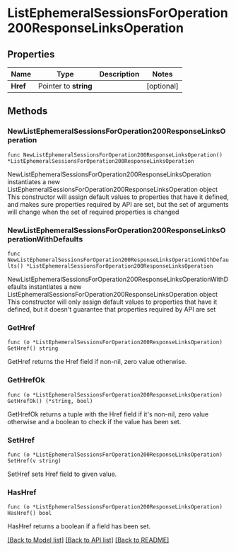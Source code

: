 # ListEphemeralSessionsForOperation200ResponseLinksOperation

## Properties

Name | Type | Description | Notes
------------ | ------------- | ------------- | -------------
**Href** | Pointer to **string** |  | [optional] 

## Methods

### NewListEphemeralSessionsForOperation200ResponseLinksOperation

`func NewListEphemeralSessionsForOperation200ResponseLinksOperation() *ListEphemeralSessionsForOperation200ResponseLinksOperation`

NewListEphemeralSessionsForOperation200ResponseLinksOperation instantiates a new ListEphemeralSessionsForOperation200ResponseLinksOperation object
This constructor will assign default values to properties that have it defined,
and makes sure properties required by API are set, but the set of arguments
will change when the set of required properties is changed

### NewListEphemeralSessionsForOperation200ResponseLinksOperationWithDefaults

`func NewListEphemeralSessionsForOperation200ResponseLinksOperationWithDefaults() *ListEphemeralSessionsForOperation200ResponseLinksOperation`

NewListEphemeralSessionsForOperation200ResponseLinksOperationWithDefaults instantiates a new ListEphemeralSessionsForOperation200ResponseLinksOperation object
This constructor will only assign default values to properties that have it defined,
but it doesn't guarantee that properties required by API are set

### GetHref

`func (o *ListEphemeralSessionsForOperation200ResponseLinksOperation) GetHref() string`

GetHref returns the Href field if non-nil, zero value otherwise.

### GetHrefOk

`func (o *ListEphemeralSessionsForOperation200ResponseLinksOperation) GetHrefOk() (*string, bool)`

GetHrefOk returns a tuple with the Href field if it's non-nil, zero value otherwise
and a boolean to check if the value has been set.

### SetHref

`func (o *ListEphemeralSessionsForOperation200ResponseLinksOperation) SetHref(v string)`

SetHref sets Href field to given value.

### HasHref

`func (o *ListEphemeralSessionsForOperation200ResponseLinksOperation) HasHref() bool`

HasHref returns a boolean if a field has been set.


[[Back to Model list]](../README.md#documentation-for-models) [[Back to API list]](../README.md#documentation-for-api-endpoints) [[Back to README]](../README.md)


